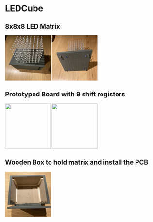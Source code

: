 # LEDCube

## 8x8x8 LED Matrix
<img src="1B4234FC-1508-4743-BF6D-43F12F8EF850.jpeg" width="150" height="150"> <img src="A9AFDA50-858B-43BC-A015-267208450F0C.jpeg" width="150" height="150">

## Prototyped Board with 9 shift registers
<img src="259A6F8B-6DC1-4A38-B004-646CF8A61D12.jpeg" width="150" height="150"> <img src="59B13456-CF96-4F2A-83FE-CE88484213EA.jpeg" width="150" height="150">

## Wooden Box to hold matrix and install the PCB
<img src="C4CB6C59-8F28-4793-B6B5-3CB6A6DE3E46.jpeg" width="150" height="150">
